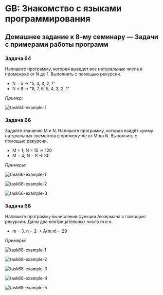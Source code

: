 # GB: Знакомство с языками программирования

## Домашнее задание к 8-му семинару &mdash; Задачи с примерами работы программ

### Задача 64

Напишите программу, которая выведет все натуральные числа в промежуке от N до 1. Выполнить с помощью рекурсии.

* N = 5 -> "5, 4, 3, 2, 1"
* N = 8 -> "8, 7, 6, 5, 4, 3, 2, 1"

*Пример:*

![task64-example-1](https://user-images.githubusercontent.com/109767480/188175057-35003126-5625-4317-8c89-4c9f84044071.png)

### Задача 66

Задайте значения M и N. Напишите программу, которая найдёт сумму натуральных элементов в промежутке от M до N.
Выполнить с помощью рекурсии.

* M = 1; N = 15 -> 120
* M = 4; N = 8 -> 30

*Примеры:*

![task66-example-1](https://user-images.githubusercontent.com/109767480/188175091-75cd9d53-b170-4309-85b8-a1f9f39c07c2.png)

![task66-example-2](https://user-images.githubusercontent.com/109767480/188175103-e73fc988-1a31-4f64-971b-b29a00292cce.png)

![task66-example-3](https://user-images.githubusercontent.com/109767480/188175114-ef7c3069-2798-4d36-aa14-0f182d115c13.png)

### Задача 68

Напишите программу вычисления функции Аккермана с помощью рекурсии. Даны два неотрицательных числа m и n.

* m = 3, n = 2 -> A(m,n) = 29

*Примеры:*

![task68-example-1](https://user-images.githubusercontent.com/109767480/188175148-ad8d785f-ec20-4610-957a-5e90ecab3831.png)

![task68-example-2](https://user-images.githubusercontent.com/109767480/188175161-97d31ce4-0b6c-4272-b2e2-e4d790500f10.png)

![task68-example-3](https://user-images.githubusercontent.com/109767480/188175177-4f1c0583-8127-4ba0-a283-81b7adc76889.png)

![task68-example-4](https://user-images.githubusercontent.com/109767480/188175195-9421b4a2-84d1-4ff9-9c4c-ee636637160e.png)

![task68-example-5](https://user-images.githubusercontent.com/109767480/188175221-e3c6df9e-1370-4015-84c7-0ecb58cb7850.png)
